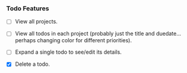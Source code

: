 ### Todo Features
- [ ] View all projects.

- [ ] View all todos in each project (probably just the title and duedate… perhaps changing color for different priorities).

- [ ] Expand a single todo to see/edit its details.

- [x] Delete a todo.